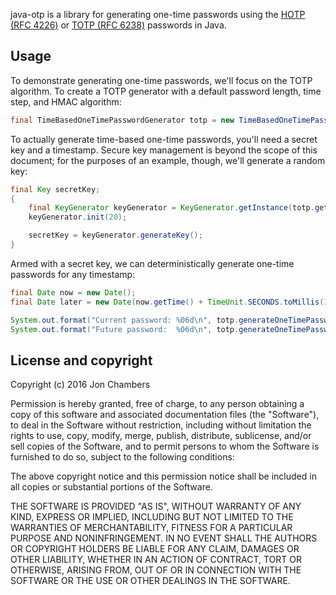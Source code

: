 java-otp is a library for generating one-time passwords using the [HOTP (RFC 4226)](https://tools.ietf.org/html/rfc4226) or [TOTP (RFC 6238)](https://tools.ietf.org/html/rfc6238) passwords in Java.

## Usage

To demonstrate generating one-time passwords, we'll focus on the TOTP algorithm. To create a TOTP generator with a default password length, time step, and HMAC algorithm:

```java
final TimeBasedOneTimePasswordGenerator totp = new TimeBasedOneTimePasswordGenerator();
```

To actually generate time-based one-time passwords, you'll need a secret key and a timestamp. Secure key management is beyond the scope of this document; for the purposes of an example, though, we'll generate a random key:

```java
final Key secretKey;
{
    final KeyGenerator keyGenerator = KeyGenerator.getInstance(totp.getAlgorithm());
    keyGenerator.init(20);

    secretKey = keyGenerator.generateKey();
}
```

Armed with a secret key, we can deterministically generate one-time passwords for any timestamp:

```java
final Date now = new Date();
final Date later = new Date(now.getTime() + TimeUnit.SECONDS.toMillis(30));

System.out.format("Current password: %06d\n", totp.generateOneTimePassword(secretKey, now));
System.out.format("Future password:  %06d\n", totp.generateOneTimePassword(secretKey, later));
```

## License and copyright

Copyright (c) 2016 Jon Chambers

Permission is hereby granted, free of charge, to any person obtaining a copy of this software and associated documentation files (the "Software"), to deal in the Software without restriction, including without limitation the rights to use, copy, modify, merge, publish, distribute, sublicense, and/or sell copies of the Software, and to permit persons to whom the Software is furnished to do so, subject to the following conditions:

The above copyright notice and this permission notice shall be included in all copies or substantial portions of the Software.

THE SOFTWARE IS PROVIDED "AS IS", WITHOUT WARRANTY OF ANY KIND, EXPRESS OR IMPLIED, INCLUDING BUT NOT LIMITED TO THE WARRANTIES OF MERCHANTABILITY, FITNESS FOR A PARTICULAR PURPOSE AND NONINFRINGEMENT. IN NO EVENT SHALL THE AUTHORS OR COPYRIGHT HOLDERS BE LIABLE FOR ANY CLAIM, DAMAGES OR OTHER LIABILITY, WHETHER IN AN ACTION OF CONTRACT, TORT OR OTHERWISE, ARISING FROM, OUT OF OR IN CONNECTION WITH THE SOFTWARE OR THE USE OR OTHER DEALINGS IN THE SOFTWARE.
